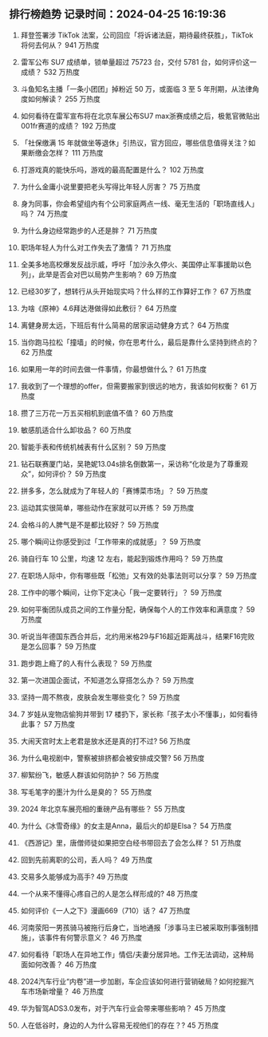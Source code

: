 
## 排行榜趋势 记录时间：2024-04-25 16:19:36
  
  1. 拜登签署涉 TikTok 法案，公司回应「将诉诸法庭，期待最终获胜」，TikTok 将何去何从？ 941 万热度
    
  2. 雷军公布 SU7 成绩单，锁单量超过 75723 台，交付 5781 台，如何评价这一成绩？ 532 万热度
    
  3. 斗鱼知名主播「一条小团团」掉粉近 50 万，或面临 3 至 5 年刑期，从法律角度如何解读？ 255 万热度
    
  4. 如何看待在雷军宣布将在北京车展公布SU7 max浙赛成绩之后，极氪官微贴出001fr赛道的成绩？ 192 万热度
    
  5. 「社保缴满 15 年就做坐等退休」引热议，官方回应，哪些信息值得关注？如果断缴会怎样？ 111 万热度
    
  6. 打游戏真的能快乐吗，游戏的最高配置是什么？ 102 万热度
    
  7. 为什么金庸小说里要把老头写得比年轻人厉害？ 75 万热度
    
  8. 身为同事，你会希望组内有个公司家庭两点一线、毫无生活的「职场直线人」吗？ 74 万热度
    
  9. 为什么身边经常跑步的人还是胖？ 71 万热度
    
  10. 职场年轻人为什么对工作失去了激情？ 71 万热度
    
  11. 全美多地高校爆发反战示威，呼吁「加沙永久停火、美国停止军事援助以色列」，此举是否会对巴以局势产生影响？ 69 万热度
    
  12. 已经30岁了，想转行从头开始现实吗？什么样的工作算好工作？ 67 万热度
    
  13. 为啥《原神》4.6拜达港做得如此敷衍？ 64 万热度
    
  14. 离健身房太远，下班后有什么简易的居家运动健身方式？ 64 万热度
    
  15. 当你跑马拉松「撞墙」的时候，你在思考什么，最后是靠什么坚持到终点的？ 62 万热度
    
  16. 如果用一年的时间去做一件事情，你最想做什么？ 61 万热度
    
  17. 我收到了一个理想的offer，但需要搬家到很远的地方，我该如何权衡？ 61 万热度
    
  18. 攒了三万花一万五买相机到底值不值？ 60 万热度
    
  19. 敏感肌适合什么卸妆品？ 60 万热度
    
  20. 智能手表和传统机械表有什么区别？ 59 万热度
    
  21. 钻石联赛厦门站，吴艳妮13.04s排名倒数第一，采访称“化妆是为了尊重观众”，如何评价？ 59 万热度
    
  22. 拼多多，怎么就成为了年轻人的「赛博菜市场」？ 59 万热度
    
  23. 运动其实很简单，哪些动作在家就可以开练？ 59 万热度
    
  24. 会格斗的人脾气是不是都比较好？ 59 万热度
    
  25. 哪个瞬间让你感受到过「工作带来的成就感」？ 59 万热度
    
  26. 骑自行车 10 公里，均速 12 左右，能起到锻炼作用吗？ 59 万热度
    
  27. 在职场人际中，你有哪些既「松弛」又有效的处事法则可以分享？ 59 万热度
    
  28. 工作中的哪个瞬间，让你下定决心「我一定要转行」？ 59 万热度
    
  29. 如何平衡团队成员之间的工作量分配，确保每个人的工作效率和满意度？ 59 万热度
    
  30. 听说当年德国东西合并后，北约用米格29与F16超近距离战斗，结果F16完败是怎么回事？ 59 万热度
    
  31. 跑步跑上瘾了的人有什么表现？ 59 万热度
    
  32. 第一次进国企面试，不知道怎么穿搭怎么办？ 59 万热度
    
  33. 坚持一周不熬夜，皮肤会发生哪些变化？ 59 万热度
    
  34. 7 岁娃从宠物店偷狗并带到 17 楼扔下，家长称「孩子太小不懂事」，如何看待此事？ 57 万热度
    
  35. 大闹天宫时太上老君是放水还是真的打不过? 56 万热度
    
  36. 为什么电视剧中，警察被排挤都会被安排成交警? 56 万热度
    
  37. 柳絮纷飞，敏感人群该如何防护？ 56 万热度
    
  38. 写毛笔字的墨汁为什么是臭的？ 55 万热度
    
  39. 2024 年北京车展亮相的重磅产品有哪些？ 55 万热度
    
  40. 为什么《冰雪奇缘》的女主是Anna，最后火的却是Elsa？ 54 万热度
    
  41. 《西游记》里，唐僧师徒如果把空白经书带回去了会怎么样？ 51 万热度
    
  42. 回到先前离职的公司，丢人吗？ 49 万热度
    
  43. 交易多久能够成为高手? 49 万热度
    
  44. 一个从来不懂得心疼自己的人是怎么样形成的? 48 万热度
    
  45. 如何评价《一人之下》漫画669（710）话？ 47 万热度
    
  46. 河南荥阳一男孩骑马被拖行后身亡，当地通报「涉事马主已被采取刑事强制措施」，该事件有何警示意义？ 46 万热度
    
  47. 如何看待「职场人在异地工作」情侣/夫妻分居异地。工作无法调动，这种局面如何改善？ 46 万热度
    
  48. 2024汽车行业“内卷”进一步加剧，车企应该如何进行营销破局？如何挖掘汽车市场新增量？ 46 万热度
    
  49. 华为智驾ADS3.0发布，对于汽车行业会带来哪些影响？ 45 万热度
    
  50. 人在低谷时，身边的人为什么容易无视他们的存在？? 45 万热度
    